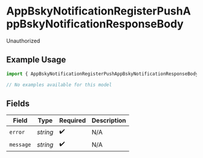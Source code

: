 # AppBskyNotificationRegisterPushAppBskyNotificationResponseBody

Unauthorized

## Example Usage

```typescript
import { AppBskyNotificationRegisterPushAppBskyNotificationResponseBody } from "bluesky/models/errors";

// No examples available for this model
```

## Fields

| Field              | Type               | Required           | Description        |
| ------------------ | ------------------ | ------------------ | ------------------ |
| `error`            | *string*           | :heavy_check_mark: | N/A                |
| `message`          | *string*           | :heavy_check_mark: | N/A                |